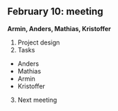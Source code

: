 ## February 10: meeting
**Armin, Anders, Mathias, Kristoffer**<br/>
1. Project design<br/>
2. Tasks
-  Anders
-  Mathias
-  Armin
-  Kristoffer

3. Next meeting
